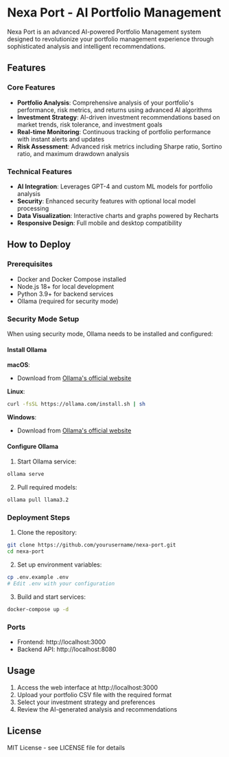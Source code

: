 # Nexa Port - AI Portfolio Management

Nexa Port is an advanced AI-powered Portfolio Management system designed to revolutionize your portfolio management experience through sophisticated analysis and intelligent recommendations.

## Features

### Core Features
- **Portfolio Analysis**: Comprehensive analysis of your portfolio's performance, risk metrics, and returns using advanced AI algorithms
- **Investment Strategy**: AI-driven investment recommendations based on market trends, risk tolerance, and investment goals
- **Real-time Monitoring**: Continuous tracking of portfolio performance with instant alerts and updates
- **Risk Assessment**: Advanced risk metrics including Sharpe ratio, Sortino ratio, and maximum drawdown analysis

### Technical Features
- **AI Integration**: Leverages GPT-4 and custom ML models for portfolio analysis
- **Security**: Enhanced security features with optional local model processing
- **Data Visualization**: Interactive charts and graphs powered by Recharts
- **Responsive Design**: Full mobile and desktop compatibility

## How to Deploy

### Prerequisites
- Docker and Docker Compose installed
- Node.js 18+ for local development
- Python 3.9+ for backend services
- Ollama (required for security mode)

### Security Mode Setup

When using security mode, Ollama needs to be installed and configured:

#### Install Ollama

**macOS**:
- Download from [Ollama's official website](https://ollama.com/download)

**Linux**:
```bash
curl -fsSL https://ollama.com/install.sh | sh
```

**Windows**:
- Download from [Ollama's official website](https://ollama.com/download)

#### Configure Ollama
1. Start Ollama service:
```bash
ollama serve
```

2. Pull required models:
```bash
ollama pull llama3.2
```

### Deployment Steps

1. Clone the repository:
```bash
git clone https://github.com/yourusername/nexa-port.git
cd nexa-port
```

2. Set up environment variables:
```bash
cp .env.example .env
# Edit .env with your configuration
```

3. Build and start services:
```bash
docker-compose up -d
```

### Ports
- Frontend: http://localhost:3000
- Backend API: http://localhost:8080

## Usage

1. Access the web interface at http://localhost:3000
2. Upload your portfolio CSV file with the required format
3. Select your investment strategy and preferences
4. Review the AI-generated analysis and recommendations

## License

MIT License - see LICENSE file for details